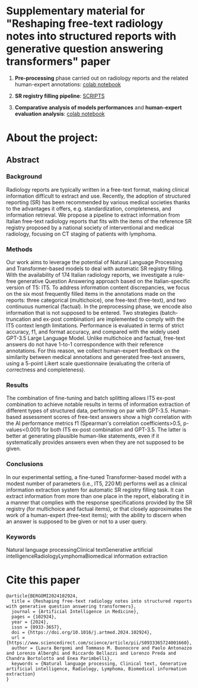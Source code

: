 <h1> Supplementary material for "Reshaping free-text radiology notes into structured reports with generative question answering transformers" paper </h1>

1.  **Pre-processing** phase carried out on radiology reports and the related human-expert annotations: [colab notebook](https://colab.research.google.com/drive/1Ek5iphsgqEY7mvemarQ68hF9GBmNye_b?usp=sharing)

2.  **SR registry filling pipeline**: [SCRIPTS](https://github.com/bmi-labmedinfo/radiology-qa-transformer/tree/main/SCRIPTS)

3.  **Comparative analysis of models performances** and **human-expert evaluation analysis**: [colab notebook](https://colab.research.google.com/drive/1sOLWuxg_Srh6VRlFvxzCKPBGVgy6Z9ro?usp=sharing)


<h1> About the project:</h1>

<h2>Abstract</h2>
<h3>Background</h3>
Radiology reports are typically written in a free-text format, making clinical information difficult to extract and use. Recently, the adoption of structured reporting (SR) has been recommended by various medical societies thanks to the advantages it offers, e.g. standardization, completeness, and information retrieval. We propose a pipeline to extract information from Italian free-text radiology reports that fits with the items of the reference SR registry proposed by a national society of interventional and medical radiology, focusing on CT staging of patients with lymphoma.

<h3>Methods</h3>
Our work aims to leverage the potential of Natural Language Processing and Transformer-based models to deal with automatic SR registry filling. With the availability of 174 Italian radiology reports, we investigate a rule-free generative Question Answering approach based on the Italian-specific version of T5: IT5. To address information content discrepancies, we focus on the six most frequently filled items in the annotations made on the reports: three categorical (multichoice), one free-text (free-text), and two continuous numerical (factual). In the preprocessing phase, we encode also information that is not supposed to be entered. Two strategies (batch-truncation and ex-post combination) are implemented to comply with the IT5 context length limitations. Performance is evaluated in terms of strict accuracy, f1, and format accuracy, and compared with the widely used GPT-3.5 Large Language Model. Unlike multichoice and factual, free-text answers do not have 1-to-1 correspondence with their reference annotations. For this reason, we collect human-expert feedback on the similarity between medical annotations and generated free-text answers, using a 5-point Likert scale questionnaire (evaluating the criteria of correctness and completeness).

<h3>Results</h3>
The combination of fine-tuning and batch splitting allows IT5 ex-post combination to achieve notable results in terms of information extraction of different types of structured data, performing on par with GPT-3.5. Human-based assessment scores of free-text answers show a high correlation with the AI performance metrics f1 (Spearman's correlation coefficients>0.5, p-values<0.001) for both IT5 ex-post combination and GPT-3.5. The latter is better at generating plausible human-like statements, even if it systematically provides answers even when they are not supposed to be given.

<h3>Conclusions</h3>
In our experimental setting, a fine-tuned Transformer-based model with a modest number of parameters (i.e., IT5, 220 M) performs well as a clinical information extraction system for automatic SR registry filling task. It can extract information from more than one place in the report, elaborating it in a manner that complies with the response specifications provided by the SR registry (for multichoice and factual items), or that closely approximates the work of a human-expert (free-text items); with the ability to discern when an answer is supposed to be given or not to a user query.

<h3>Keywords</h3>
Natural language processingClinical textGenerative artificial intelligenceRadiologyLymphomaBiomedical information extraction

<h1> Cite this paper </h1>

```
@article{BERGOMI2024102924,
  title = {Reshaping free-text radiology notes into structured reports with generative question answering transformers},
  journal = {Artificial Intelligence in Medicine},
  pages = {102924},
  year = {2024},
  issn = {0933-3657},
  doi = {https://doi.org/10.1016/j.artmed.2024.102924},
  url = {https://www.sciencedirect.com/science/article/pii/S0933365724001660},
  author = {Laura Bergomi and Tommaso M. Buonocore and Paolo Antonazzo and Lorenzo Alberghi and Riccardo Bellazzi and Lorenzo Preda and Chandra Bortolotto and Enea Parimbelli},
  keywords = {Natural language processing, Clinical text, Generative artificial intelligence, Radiology, Lymphoma, Biomedical information extraction}
}
```
